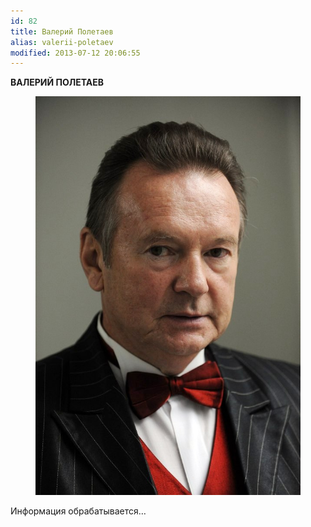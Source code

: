 ```yaml
---
id: 82
title: Валерий Полетаев
alias: valerii-poletaev
modified: 2013-07-12 20:06:55
---
```


**ВАЛЕРИЙ ПОЛЕТАЕВ**

<figure><img src="./images/stories/random/poletaev cvetnaia.jpg" /></figure>

Информация обрабатывается…

